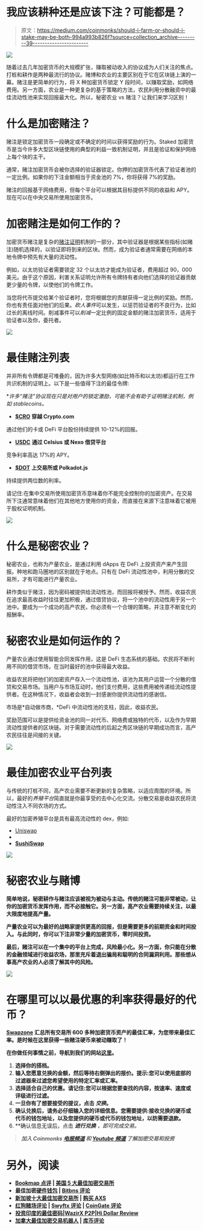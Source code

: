 # 我应该耕种还是应该下注？可能都是？

> 原文：<https://medium.com/coinmonks/should-i-farm-or-should-i-stake-may-be-both-994a993b826f?source=collection_archive---------39----------------------->

![](img/460f783129ffdd26d2e88e8fdc59bc9e.png)

随着过去几年加密货币的大规模扩张，赚取被动收入的协议成为人们关注的焦点。打桩和耕作是两种最流行的协议。赌博和农业的主要区别在于它在区块链上演的一幕。赌注是更简单的行为，将 X 种加密货币锁定 Y 段时间，以赚取奖励，如网络费用。另一方面，农业是一种更复杂的基于策略的方法，农民利用分散融资中的最佳流动性池来实现回报最大化。所以，秘密农业 vs 赌注？让我们来学习区别！

# 什么是加密赌注？

赌注是锁定加密货币一段确定或不确定的时间以获得奖励的行为。Staked 加密货币是当今许多大型区块链使用的典型的利益一致机制证明，并且是验证和保护网络上每个块的主干。

通常，赌注加密货币会被你选择的验证器锁定。你押的加密货币代表了验证者池的一定比例。如果你的下注金额相当于资金池的 7%，你将获得 7%的奖励。

赌注的回报基于网络费用，但每个平台可以根据其目标提供不同的收益和 APY。现在可以在中央交易所使用加密货币。

# 加密赌注是如何工作的？

加密货币赌注是复杂的[赌注证明](https://ethereum.org/en/developers/docs/consensus-mechanisms/pos/)机制的一部分，其中验证器是根据某些指标(如赌注)随机选择的，以验证即将到来的区块。然而，成为验证者通常需要在网络的本地令牌中预先有大量的流动性。

例如，以太坊验证者需要锁定 32 个以太坊才能成为验证者，费用超过 90，000 美元。由于这个原因，利害关系证明允许所有令牌持有者向他们选择的验证器贡献更少量的令牌，以使他们的令牌工作。

当您将代币提交给某个验证者时，您将根据您的贡献获得一定比例的奖励。然而，你也有责任面对他们的后果。*砍人事件*可以发生，以惩罚验证者的不良行为，比如过长的离线时间。削减事件可以*削减*一定比例的固定金额的赌注加密货币，适用于验证者以及你，委托者。

![](img/d9eb289dcba2ab786e17d62ee8db81fa.png)

# 最佳赌注列表

并非所有令牌都是可堆叠的，因为许多大型网络(如比特币和以太坊)都运行在工作共识机制的证明上。以下是一些值得下注的最佳令牌:

**许多“赌注”协议现在只是对用户的锁定激励，可能不会有助于证明赌注机制，例如 stablecoins。*

*   [**$CRO**](https://swapzone.io/currencies/cronos) **穿越 Crypto.com**

通过他们的卡或 DeFi 平台股份持续提供 10-12%的回报。

*   [**USDC**](https://swapzone.io/currencies/usd-coin) **通过 Celsius 或 Nexo 借贷平台**

竞争利率高达 17%的 APY。

*   [**$DOT**](https://swapzone.io/currencies/polkadot) **上交易所或 Polkadot.js**

持续提供两位数的利率。

请记住:在集中交易所使用加密货币意味着你不能完全控制你的加密资产。在交易所下注通常意味着他们在其他地方使用你的资金，而直接在来源下注意味着它被用于股权证明机制。

![](img/1eff6fdd61819c42538b9dd6be099d40.png)

# 什么是秘密农业？

秘密农业，也称为产量农业，是通过利用 dApps 在 DeFi 上投资资产来产生回报。种地和跑马圈地的区别就在于地点。只有在 DeFi 流动性池中，利用分散的交易所，才有可能进行产量农业。

耕作类似于赌注，因为密码被提供给流动性池，而回报将被授予。然而，收益农民在追求最高收益时往往更加积极，通过借贷协议，将一个池中的流动性用于另一个池中。要成为一个成功的高产农民，你必须有一个合理的策略，并注意不断变化的报酬率。

# 秘密农业是如何运作的？

产量农业通过使用智能合同发挥作用，这是 DeFi 生态系统的基础。农民将不断利用不同的借贷市场，在当时最好的池中获得最大收益。

收益农民将把他们的加密资产存入一个流动性池，该池为其用户运营一个分散的借贷和交易市场。当用户与市场互动时，他们支付费用，这些费用被传递给流动性提供者。在这种情况下，收益者会收到一封感谢你提供流动性的感谢信。

市场是*自动做市商，*DeFi 中流动性池的支柱，因此，收益农民。

奖励范围可以是提供给资金池的同一对代币、网络费或独特的代币，以及作为早期流动性提供者的区块链。对于需要流动性的后起之秀区块链的早期成功而言，高产农民往往是间接的关键。

![](img/a7580c9690529a664c4e6f1e862107c7.png)

# 最佳加密农业平台列表

与传统的打桩不同，高产农业需要不断更新的复杂策略，以适应周围的环境。所以，最好的*养殖平台*简直就是你最享受的去中心化交流。分散交易是收益农民将流动性注入不同农场的方式。

最好的加密养殖平台是具有最高流动性的 dex，例如:

*   [Uniswap](https://swapzone.io/currencies/uniswap)
*   [](https://swapzone.io/currencies/pancakeswap)
*   **[**SushiSwap**](https://swapzone.io/currencies/sushiswap)**

**![](img/f528f6b895ada472482affd959d6985d.png)**

# **秘密农业与赌博**

**简单地说，秘密耕作与赌注应该被视为被动与主动。传统的赌注可能非常被动，让你的加密货币发挥作用，而不必接触它。另一方面，高产农业需要持续关注，以最大限度地提高产量。**

**产量农业可以为最好的战略家提供更高的回报，但是需要更多的前期资金和时间投入。与此同时，你可以下注非常少量的加密货币，零时间投资。**

**最后，赌注可以在一个集中的平台上完成，风险最小化。另一方面，你只能在分散的金融领域进行收益农场，那里充斥着退出骗局和聪明的合同漏洞利用。那些想从事高产农业的人必须了解其中的风险。**

**![](img/e401bfea13e3f1cf74d1d13e1ba16602.png)**

# **在哪里可以以最优惠的利率获得最好的代币？**

**[Swapzone](https://swapzone.io/) 汇总所有交易所 600 多种加密货币资产的最佳汇率，为您带来最佳汇率。是时候在这里获得一些赌注硬币来被动赚取了！**

**在你做任何事情之前，导航到我们的网站[这里](https://swapzone.io/)。**

1.  **选择你的搭档。**
2.  **输入您愿意兑换的金额，然后等待右侧弹出的报价。提示:您可以使用底部的过滤器来过滤您希望使用的特定汇率或汇率。**
3.  **选择适合自己的优惠。请记住:您可以根据您要查找的内容，按速率、速度或评级进行过滤。**
4.  **一旦你有了想要接受的提议，点击 ***交换*。****
5.  **确认兑换后，请务必仔细输入您的详细信息。您需要提供:接收兑换的硬币或代币的钱包地址，以及您提供的硬币或代币的钱包地址，以防需要退款。**
6.  **确认信息无误后，点击 ***进行兑换*** *，*即可完成交易。**

> ***加入 Coinmonks* [*电报频道*](https://t.me/coincodecap) *和* [*Youtube 频道*](https://www.youtube.com/c/coinmonks/videos) *了解加密交易和投资***

# **另外，阅读**

*   **[Bookmap 点评](https://coincodecap.com/bookmap-review-2021-best-trading-software) | [美国 5 大最佳加密交易所](https://coincodecap.com/crypto-exchange-usa)**
*   **最佳加密[硬件钱包](/coinmonks/hardware-wallets-dfa1211730c6) | [Bitbns 评论](/coinmonks/bitbns-review-38256a07e161)**
*   **[新加坡十大最佳加密交易所](https://coincodecap.com/crypto-exchange-in-singapore) | [购买 AXS](https://coincodecap.com/buy-axs-token)**
*   **[红狗赌场评论](https://coincodecap.com/red-dog-casino-review) | [Swyftx 评论](https://coincodecap.com/swyftx-review) | [CoinGate 评论](https://coincodecap.com/coingate-review)**
*   **[投资印度的最佳密码](https://coincodecap.com/best-crypto-to-invest-in-india-in-2021)|[WazirX P2P](https://coincodecap.com/wazirx-p2p)|[Hi Dollar Review](https://coincodecap.com/hi-dollar-review)**
*   **[加拿大最佳加密交易机器人](https://coincodecap.com/5-best-crypto-trading-bots-in-canada) | [库币评论](https://coincodecap.com/kucoin-review)**